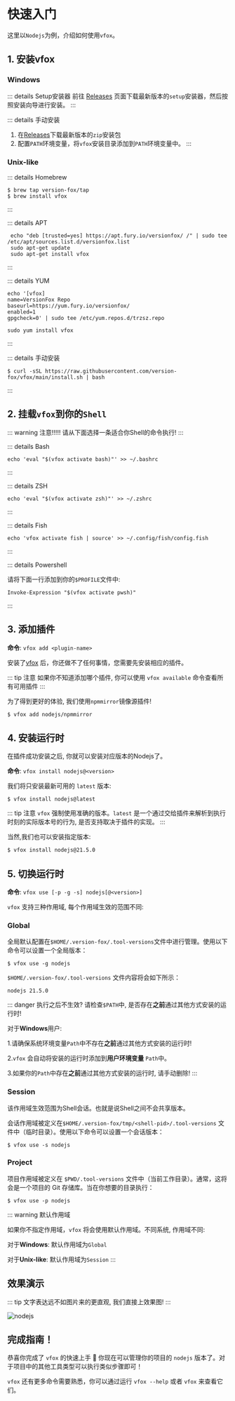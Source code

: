 # 快速入门

这里以`Nodejs`为例，介绍如何使用`vfox`。

## 1. 安装vfox

### Windows

::: details Setup安装器
   前往 [Releases](https://github.com/version-fox/vfox/releases) 页面下载最新版本的`setup`安装器，然后按照安装向导进行安装。
:::

::: details 手动安装
   1. 在[Releases](https://github.com/version-fox/vfox/releases)下载最新版本的`zip`安装包
   2. 配置`PATH`环境变量，将`vfox`安装目录添加到`PATH`环境变量中。
:::

### Unix-like

::: details Homebrew
```shell
$ brew tap version-fox/tap
$ brew install vfox
```
:::

::: details APT
```shell
 echo "deb [trusted=yes] https://apt.fury.io/versionfox/ /" | sudo tee /etc/apt/sources.list.d/versionfox.list
 sudo apt-get update
 sudo apt-get install vfox
```
:::

::: details YUM
```shell
echo '[vfox]
name=VersionFox Repo
baseurl=https://yum.fury.io/versionfox/
enabled=1
gpgcheck=0' | sudo tee /etc/yum.repos.d/trzsz.repo

sudo yum install vfox
```
:::

::: details 手动安装
```shell
$ curl -sSL https://raw.githubusercontent.com/version-fox/vfox/main/install.sh | bash
```
:::

## 2. 挂载`vfox`到你的`Shell`

::: warning 注意!!!!!
请从下面选择一条适合你Shell的命令执行!
:::

::: details Bash
```shell
echo 'eval "$(vfox activate bash)"' >> ~/.bashrc
```
:::

::: details ZSH
```shell
echo 'eval "$(vfox activate zsh)"' >> ~/.zshrc
```
:::

::: details Fish
```shell
echo 'vfox activate fish | source' >> ~/.config/fish/config.fish
```
:::

::: details Powershell

请将下面一行添加到你的`$PROFILE`文件中:
```shell
Invoke-Expression "$(vfox activate pwsh)"
```
:::

## 3. 添加插件

**命令**: `vfox add <plugin-name>`

安装了[vfox](https://github.com/version-fox/vfox)
后，你还做不了任何事情，您需要先安装相应的插件。

::: tip 注意
如果你不知道添加哪个插件, 你可以使用 `vfox available` 命令查看所有可用插件
:::

为了得到更好的体验, 我们使用`npmmirror`镜像源插件!

```bash 
$ vfox add nodejs/npmmirror
```

## 4. 安装运行时

在插件成功安装之后, 你就可以安装对应版本的Nodejs了。

**命令**: `vfox install nodejs@<version>`

我们将只安装最新可用的 `latest` 版本:

```
$ vfox install nodejs@latest
```

::: tip 注意
`vfox` 强制使用准确的版本。`latest` 是一个通过交给插件来解析到执行时刻的实际版本号的行为, 是否支持取决于插件的实现。
:::

当然,我们也可以安装指定版本:

```bash
$ vfox install nodejs@21.5.0
```

## 5. 切换运行时

**命令**: `vfox use [-p -g -s] nodejs[@<version>]`

`vfox` 支持三种作用域, 每个作用域生效的范围不同:

### Global

全局默认配置在`$HOME/.version-fox/.tool-versions`文件中进行管理。使用以下命令可以设置一个全局版本：

```shell
$ vfox use -g nodejs
```

`$HOME/.version-fox/.tool-versions` 文件内容将会如下所示：

```text
nodejs 21.5.0
```

::: danger 执行之后不生效?
请检查`$PATH`中, 是否存在**之前**通过其他方式安装的运行时!

对于**Windows**用户:

1.请确保系统环境变量`Path`中不存在**之前**通过其他方式安装的运行时!

2.`vfox` 会自动将安装的运行时添加到**用户环境变量** `Path`中。

3.如果你的`Path`中存在**之前**通过其他方式安装的运行时, 请手动删除!
:::

### Session

该作用域生效范围为Shell会话。也就是说Shell之间不会共享版本。

会话作用域被定义在`$HOME/.version-fox/tmp/<shell-pid>/.tool-versions` 文件中（临时目录）。使用以下命令可以设置一个会话版本：

```shell
$ vfox use -s nodejs
```

### Project

项目作用域被定义在 `$PWD/.tool-versions` 文件中（当前工作目录）。通常，这将会是一个项目的 Git 存储库。当在你想要的目录执行：

```shell
$ vfox use -p nodejs
```

::: warning 默认作用域

如果你不指定作用域，`vfox` 将会使用默认作用域。不同系统, 作用域不同:

对于**Windows**: 默认作用域为`Global`

对于**Unix-like**: 默认作用域为`Session`
:::

## 效果演示

::: tip
文字表达远不如图片来的更直观, 我们直接上效果图!
:::

![nodejs](/demo-full.gif)

## 完成指南！

恭喜你完成了 `vfox` 的快速上手 🎉 你现在可以管理你的项目的 `nodejs` 版本了。对于项目中的其他工具类型可以执行类似步骤即可！

`vfox` 还有更多命令需要熟悉，你可以通过运行 `vfox --help` 或者 `vfox` 来查看它们。